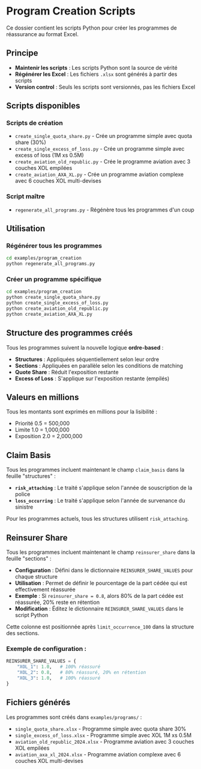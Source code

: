 # Program Creation Scripts

Ce dossier contient les scripts Python pour créer les programmes de réassurance au format Excel.

## Principe

- **Maintenir les scripts** : Les scripts Python sont la source de vérité
- **Régénérer les Excel** : Les fichiers `.xlsx` sont générés à partir des scripts
- **Version control** : Seuls les scripts sont versionnés, pas les fichiers Excel

## Scripts disponibles

### Scripts de création
- `create_single_quota_share.py` - Crée un programme simple avec quota share (30%)
- `create_single_excess_of_loss.py` - Crée un programme simple avec excess of loss (1M xs 0.5M)
- `create_aviation_old_republic.py` - Crée le programme aviation avec 3 couches XOL empilées
- `create_aviation_AXA_XL.py` - Crée un programme aviation complexe avec 6 couches XOL multi-devises

### Script maître
- `regenerate_all_programs.py` - Régénère tous les programmes d'un coup

## Utilisation

### Régénérer tous les programmes
```bash
cd examples/program_creation
python regenerate_all_programs.py
```

### Créer un programme spécifique
```bash
cd examples/program_creation
python create_single_quota_share.py
python create_single_excess_of_loss.py
python create_aviation_old_republic.py
python create_aviation_AXA_XL.py
```

## Structure des programmes créés

Tous les programmes suivent la nouvelle logique **ordre-based** :
- **Structures** : Appliquées séquentiellement selon leur ordre
- **Sections** : Appliquées en parallèle selon les conditions de matching
- **Quote Share** : Réduit l'exposition restante
- **Excess of Loss** : S'applique sur l'exposition restante (empilés)

## Valeurs en millions

Tous les montants sont exprimés en millions pour la lisibilité :
- Priorité 0.5 = 500,000
- Limite 1.0 = 1,000,000
- Exposition 2.0 = 2,000,000

## Claim Basis

Tous les programmes incluent maintenant le champ `claim_basis` dans la feuille "structures" :
- **`risk_attaching`** : Le traité s'applique selon l'année de souscription de la police
- **`loss_occurring`** : Le traité s'applique selon l'année de survenance du sinistre

Pour les programmes actuels, tous les structures utilisent `risk_attaching`.

## Reinsurer Share

Tous les programmes incluent maintenant le champ `reinsurer_share` dans la feuille "sections" :
- **Configuration** : Défini dans le dictionnaire `REINSURER_SHARE_VALUES` pour chaque structure
- **Utilisation** : Permet de définir le pourcentage de la part cédée qui est effectivement réassurée
- **Exemple** : Si `reinsurer_share = 0.8`, alors 80% de la part cédée est réassurée, 20% reste en rétention
- **Modification** : Éditez le dictionnaire `REINSURER_SHARE_VALUES` dans le script Python

Cette colonne est positionnée après `limit_occurrence_100` dans la structure des sections.

### Exemple de configuration :
```python
REINSURER_SHARE_VALUES = {
    "XOL_1": 1.0,   # 100% réassuré
    "XOL_2": 0.8,   # 80% réassuré, 20% en rétention
    "XOL_3": 1.0,   # 100% réassuré
}
```

## Fichiers générés

Les programmes sont créés dans `examples/programs/` :
- `single_quota_share.xlsx` - Programme simple avec quota share 30%
- `single_excess_of_loss.xlsx` - Programme simple avec XOL 1M xs 0.5M
- `aviation_old_republic_2024.xlsx` - Programme aviation avec 3 couches XOL empilées
- `aviation_axa_xl_2024.xlsx` - Programme aviation complexe avec 6 couches XOL multi-devises
